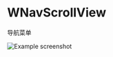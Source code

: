 # WNavScrollView
导航菜单

![Example screenshot](https://github.com/codefunny/WNavScrollView/tree/master/snapchat/wnavscroll.gif)
